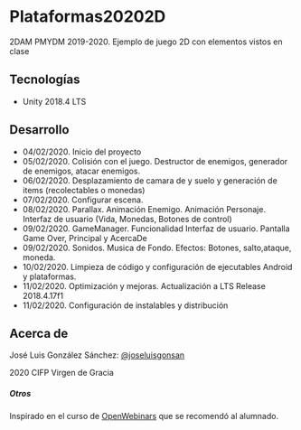 # Plataformas20202D
2DAM PMYDM 2019-2020. Ejemplo de juego 2D con elementos vistos en clase

## Tecnologías
* Unity 2018.4 LTS

## Desarrollo
* 04/02/2020. Inicio del proyecto
* 05/02/2020. Colisión con el juego. Destructor de enemigos, generador de enemigos, atacar enemigos.
* 06/02/2020. Desplazamiento de camara de y suelo y generación de items (recolectables o monedas)
* 07/02/2020. Configurar escena.
* 08/02/2020. Parallax. Animación Enemigo. Animación Personaje. Interfaz de usuario (Vida, Monedas, Botones de control)
* 09/02/2020. GameManager. Funcionalidad Interfaz de usuario. Pantalla Game Over, Principal y AcercaDe
* 09/02/2020. Sonidos. Musica de Fondo. Efectos: Botones, salto,ataque, moneda.
* 10/02/2020. Limpieza de código y configuración de ejecutables Android y plataformas.
* 11/02/2020. Optimización y mejoras. Actualización a LTS Release 2018.4.17f1
* 11/02/2020. Configuración de instalables y distribución


## Acerca de
José Luis González Sánchez: [@joseluisgonsan](https://twitter.com/joseluisgonsan)

2020 CIFP Virgen de Gracia

##### Otros
Inspirado en el curso de [OpenWebinars](https://openwebinars.net/cursos/unity-videojuegos-2d/) que se recomendó al alumnado.
